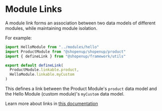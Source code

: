 # Module Links

A module link forms an association between two data models of different modules, while maintaining module isolation.

For example:

```ts
import HelloModule from "../modules/hello"
import ProductModule from "@shopenup/shopenup/product"
import { defineLink } from "@shopenup/framework/utils"

export default defineLink(
  ProductModule.linkable.product,
  HelloModule.linkable.myCustom
)
```

This defines a link between the Product Module's `product` data model and the Hello Module (custom module)'s `myCustom` data model.

Learn more about links in [this documentation](https://docs.shopenup.com/v2/advanced-development/modules/module-links)